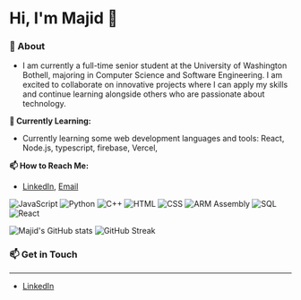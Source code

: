 
# Hi, I'm Majid 👋

### 📄 About
- I am currently a full-time senior student at the University of Washington Bothell, majoring in Computer Science and Software Engineering. I am excited to collaborate on innovative projects where I can apply my skills and continue learning alongside others who are passionate about technology.

**🌱 Currently Learning:** 
- Currently learning some web development languages and tools: React, Node.js, typescript, firebase, Vercel, 


**📫 How to Reach Me:** 
- [LinkedIn](https://www.linkedin.com/in/majid-iqbal10/), [Email](mailto:majidi2@uw.edu)


![JavaScript](https://img.shields.io/badge/-JavaScript-F7DF1E?logo=javascript&logoColor=black&style=flat)
![Python](https://img.shields.io/badge/-Python-3776AB?logo=python&logoColor=white&style=flat)
![C++](https://img.shields.io/badge/-C++-00599C?logo=c%2B%2B&logoColor=white&style=flat)
![HTML](https://img.shields.io/badge/-HTML5-E34F26?logo=html5&logoColor=white&style=flat)
![CSS](https://img.shields.io/badge/-CSS3-1572B6?logo=css3&logoColor=white&style=flat)
![ARM Assembly](https://img.shields.io/badge/-ARM%20Assembly-6E4C13?logo=arm&logoColor=white&style=flat)
![SQL](https://img.shields.io/badge/-SQL-4479A1?logo=postgresql&logoColor=white&style=flat)
![React](https://img.shields.io/badge/-React-61DAFB?logo=react&logoColor=black&style=flat)

![Majid's GitHub stats](https://github-readme-stats.vercel.app/api?username=majid-iqbal1&show_icons=true&theme=radical)
![GitHub Streak](https://streak-stats.demolab.com/?user=majid-iqbal1&theme=radical)

### 📫 Get in Touch
---
- [LinkedIn](https://www.linkedin.com/in/majid-iqbal10/)
